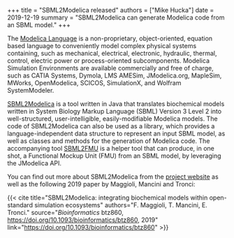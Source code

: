 +++
title   = "SBML2Modelica released"
authors = ["Mike Hucka"]
date    = 2019-12-19
summary = "SBML2Modelica can generate Modelica code from an SBML model."
+++

The [Modelica Language](https://www.modelica.org/modelicalanguage) is a non-proprietary, object-oriented, equation based language to conveniently model complex physical systems containing, such as mechanical, electrical, electronic, hydraulic, thermal, control, electric power or process-oriented subcomponents. Modelica Simulation Environments are available commercially and free of charge, such as CATIA Systems, Dymola, LMS AMESim, JModelica.org, MapleSim, MWorks, OpenModelica, SCICOS, SimulationX, and Wolfram SystemModeler.

[SBML2Modelica](https://bitbucket.org/mclab/sbml2modelica/src/master/) is a tool written in Java that translates biochemical models written in System Biology Markup Language (SBML) Version&nbsp;3 Level&nbsp;2 into well-structured, user-intelligible, easily-modifiable Modelica models.  The code of SBML2Modelica can also be used as a library, which provides a language-independent data structure to represent an input SBML model, as well as classes and methods for the generation of Modelica code.  The accompanying tool [SBML2FMU](https://bitbucket.org/mclab/sbml2modelica/src/master/) is a helper tool that can produce, in one shot, a Functional Mockup Unit (FMU) from an SBML model, by leveraging the JModelica API.

You can find out more about SBML2Modelica from the [project website](https://bitbucket.org/mclab/sbml2modelica) as well as the following 2019 paper by Maggioli, Mancini and Tronci:

{{< cite title="SBML2Modelica: integrating biochemical models within open-standard simulation ecosystems" authors="F. Maggioli,  T. Mancini,  E. Tronci." source="_Bioinformatics_ btz860, https://doi.org/10.1093/bioinformatics/btz860, 2019" link="https://doi.org/10.1093/bioinformatics/btz860" >}}


